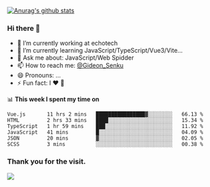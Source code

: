 [![Anurag's github stats](https://github-readme-stats.vercel.app/api?username=gideonsenku)](https://github.com/anuraghazra/github-readme-stats)
### Hi there 👋
- 🔭 I’m currently working at echotech
- 🌱 I’m currently learning JavaScript/TypeScript/Vue3/Vite...
- 💬 Ask me about: JavaScript/Web Spidder 
- 📫 How to reach me: [@Gideon_Senku](https://t.me/Gideon_Senku)
- 😄 Pronouns: ...
- ⚡ Fun fact: I ❤️ 🎵

📊 **This week I spent my time on**
<!--START_SECTION:waka-->

```text
Vue.js       11 hrs 2 mins   ████████████████▓░░░░░░░░   66.13 %
HTML         2 hrs 33 mins   ████░░░░░░░░░░░░░░░░░░░░░   15.34 %
TypeScript   1 hr 59 mins    ███░░░░░░░░░░░░░░░░░░░░░░   11.92 %
JavaScript   41 mins         █░░░░░░░░░░░░░░░░░░░░░░░░   04.09 %
JSON         20 mins         ▓░░░░░░░░░░░░░░░░░░░░░░░░   02.05 %
SCSS         3 mins          ░░░░░░░░░░░░░░░░░░░░░░░░░   00.38 %
```

<!--END_SECTION:waka-->


### Thank you for the visit.
![](http://profile-counter.glitch.me/gideonsenku/count.svg)
<!--
**GideonSenku/GideonSenku** is a ✨ _special_ ✨ repository because its `README.md` (this file) appears on your GitHub profile.

Here are some ideas to get you started:

- 🔭 I’m currently working on ...
- 🌱 I’m currently learning ...
- 👯 I’m looking to collaborate on ...
- 🤔 I’m looking for help with ...
- 💬 Ask me about ...
- 📫 How to reach me: ...
- 😄 Pronouns: ...
- ⚡ Fun fact: ...
-->
